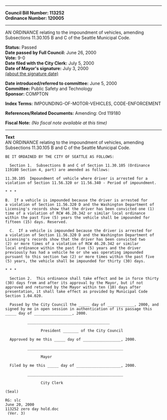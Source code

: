 * * * * *  
  
**Council Bill Number: [](#h0)[](#h2)113252**   
**Ordinance Number: 120005**  
  
* * * * *  
  
AN ORDINANCE relating to the impoundment of vehicles, amending Subsections 11.30.105 B and C of the Seattle Municipal Code.  
  
**Status:** Passed   
**Date passed by Full Council:** June 26, 2000   
**Vote:** 9-0   
**Date filed with the City Clerk:** July 5, 2000   
**Date of Mayor's signature:** July 3, 2000   
[(about the signature date)](/~public/approvaldate.htm)   
  
  
**Date introduced/referred to committee:** June 5, 2000   
**Committee:** Public Safety and Technology   
**Sponsor:** COMPTON   
  
**Index Terms:** IMPOUNDING-OF-MOTOR-VEHICLES, CODE-ENFORCEMENT  
  
**References/Related Documents:** Amending: Ord 119180  
  
**Fiscal Note:** *(No fiscal note available at this time)*  
  
* * * * *  
  
**Text**  
    AN ORDINANCE relating to the impoundment of vehicles, amending  
    Subsections 11.30.105 B and C of the Seattle Municipal Code.  
  
    BE IT ORDAINED BY THE CITY OF SEATTLE AS FOLLOWS:  
  
      Section 1.  Subsections B and C of Section 11.30.105 (Ordinance  
    119180 Section 4, part) are amended as follows:  
  
    11.30.105  Impoundment of vehicle where driver is arrested for a  
    violation of Section 11.56.320 or 11.56.340 - Period of impoundment.  
  
    * * *  
  
    B.  If a vehicle is impounded because the driver is arrested for  
    a violation of Section 11.56.320 D and the Washington Department of  
    Licensing's records show that the driver has been convicted one (1)  
    time of a violation of RCW 46.20.342 or similar local ordinance  
    within the past five (5) years the vehicle shall be impounded for  
    fifteen (15) days. Reserved.  
  
      C.  If a vehicle is impounded because the driver is arrested for  
    a violation of Section 11.56.320 D and the Washington Department of  
    Licensing's records show that the driver has been convicted two  
    (2) or more times of a violation of RCW 46.20.342 or similar  
    local ordinance within the past five (5) years and the driver  
    previously has had a vehicle he or she was operating impounded  
    pursuant to this section two (2) or more times within the past five  
    (5) years, the vehicle shall be impounded for thirty (30) days.  
  
    * * *  
  
      Section 2.  This ordinance shall take effect and be in force thirty  
    (30) days from and after its approval by the Mayor, but if not  
    approved and returned by the Mayor within ten (10) days after  
    presentation, it shall take effect as provided by Municipal Code  
    Section 1.04.020.  
  
      Passed by the City Council the _____ day of ____________, 2000, and  
    signed by me in open session in authentication of its passage this  
    _____ day of _________________, 2000.  
  
              _____________________________________  
  
                    President _______ of the City Council  
  
      Approved by me this _____ day of _________________, 2000.  
  
              ___________________________________________  
  
                    Mayor  
  
      Filed by me this _____ day of ____________________, 2000.  
  
              ___________________________________________  
  
                    City Clerk  
  
    (Seal)  
  
    RG: slc  
    June 20, 2000  
    113252 zero day hold.doc  
     (Ver. 3)  
